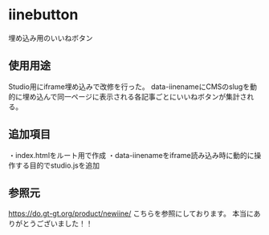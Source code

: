 # iinebutton
埋め込み用のいいねボタン

## 使用用途
Studio用にiframe埋め込みで改修を行った。
data-iinenameにCMSのslugを動的に埋め込んで同一ページに表示される各記事ごとにいいねボタンが集計される。

## 追加項目
・index.htmlをルート用で作成
・data-iinenameをiframe読み込み時に動的に操作する目的でstudio.jsを追加

## 参照元
https://do.gt-gt.org/product/newiine/
こちらを参照にしております。
本当にありがとうございました！！